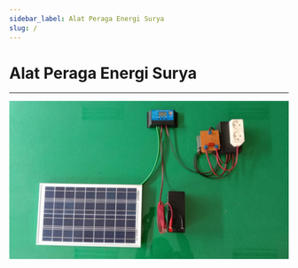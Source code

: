 ```yaml
---
sidebar_label: Alat Peraga Energi Surya
slug: /
---
```


# Alat Peraga Energi Surya

---

![Rangkaian Panel Surya](./ranut.jpg)

